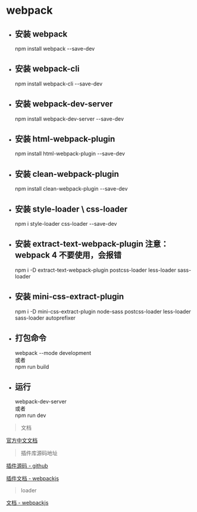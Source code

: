 # webpack

- 安装 webpack
    -
    npm install webpack --save-dev
    
- 安装 webpack-cli
    -
    npm install webpack-cli --save-dev
    
- 安装 webpack-dev-server
    -
    npm install webpack-dev-server --save-dev

- 安装 html-webpack-plugin
    -
    npm install html-webpack-plugin --save-dev
        
- 安装 clean-webpack-plugin
    -
    npm install clean-webpack-plugin --save-dev
    
- 安装 style-loader \ css-loader
    -
    npm i style-loader css-loader --save-dev    
    
- 安装 extract-text-webpack-plugin 注意： webpack 4 不要使用，会报错  
    -
    npm i -D extract-text-webpack-plugin postcss-loader less-loader sass-loader 

- 安装 mini-css-extract-plugin
    -
    npm i -D mini-css-extract-plugin node-sass postcss-loader less-loader sass-loader autoprefixer

- 打包命令
    -
    webpack --mode development  
    或者  
    npm run build
    
- 运行
    -
    webpack-dev-server  
    或者  
    npm run dev


> 文档

[官方中文文档](https://www.webpackjs.com/concepts/)
    
> 插件库源码地址
  
[插件源码 - github](https://github.com/webpack-contrib)

[插件文档 - webpackjs](https://www.webpackjs.com/plugins/)

> loader

[文档 - webpackjs](https://www.webpackjs.com/loaders/)


